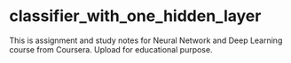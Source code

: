# classifier_with_one_hidden_layer
This is assignment and study notes for Neural Network and Deep Learning course from Coursera. Upload for educational purpose.
